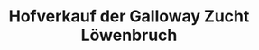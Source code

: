 ---
title: "Hofverkauf der Galloway Zucht Löwenbruch"
url: /ludwigsfelde/hofverkauf-der-galloway-zucht-loewenbruch/
shop: Feinkost
---